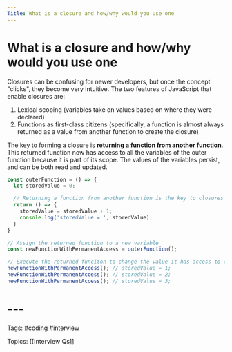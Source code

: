```yaml
---
Title: What is a closure and how/why would you use one
---
```


# What is a closure and how/why would you use one

Closures can be confusing for newer developers, but once the concept "clicks", they become very intuitive. The two features of JavaScript that enable closures are:

1.  Lexical scoping (variables take on values based on where they were declared)
2.  Functions as first-class citizens (specifically, a function is almost always returned as a value from another function to create the closure)

The key to forming a closure is **returning a function from another function**. This returned function now has access to all the variables of the outer function because it is part of its scope. The values of the variables persist, and can be both read and updated.

```javascript
const outerFunction = () => {
  let storedValue = 0;

  // Returning a function from another function is the key to closures
  return () => {
    storedValue = storedValue + 1;
    console.log('storedValue = ', storedValue);
  }
}

// Assign the returned function to a new variable
const newFunctionWithPermanentAccess = outerFunction();

// Execute the returned funciton to change the value it has access to (via a closure)
newFunctionWithPermanentAccess(); // storedValue = 1;
newFunctionWithPermanentAccess(); // storedValue = 2;
newFunctionWithPermanentAccess(); // storedValue = 3;
```

# ---

Tags: #coding #interview

Topics: [[Interview Qs]]

